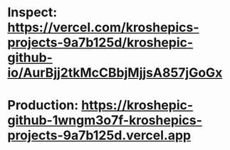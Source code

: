 # Inspect: https://vercel.com/kroshepics-projects-9a7b125d/kroshepic-github-io/AurBjj2tkMcCBbjMjjsA857jGoGx 
# Production: https://kroshepic-github-1wngm3o7f-kroshepics-projects-9a7b125d.vercel.app 
